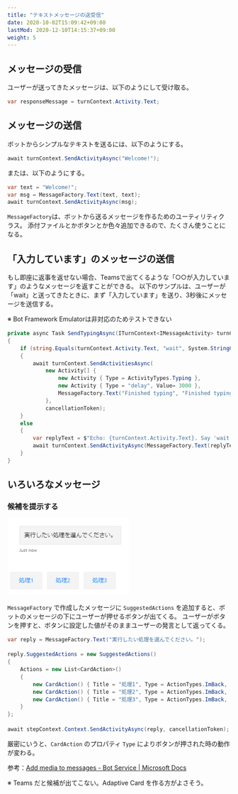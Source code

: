 ```yaml
---
title: "テキストメッセージの送受信"
date: 2020-10-02T15:09:42+09:00
lastMod: 2020-12-10T14:15:37+09:00
weight: 5
---
```


## メッセージの受信
ユーザーが送ってきたメッセージは、以下のようにして受け取る。

```csharp
var responseMessage = turnContext.Activity.Text;
```

## メッセージの送信
ボットからシンプルなテキストを送るには、以下のようにする。

```csharp
await turnContext.SendActivityAsync("Welcome!");
```

または、以下のようにする。

```csharp
var text = "Welcome!";
var msg = MessageFactory.Text(text, text);
await turnContext.SendActivityAsync(msg);
```

`MessageFactory`は、ボットから送るメッセージを作るためのユーティリティクラス。
添付ファイルとかボタンとか色々追加できるので、たくさん使うことになる。

## 「入力しています」のメッセージの送信
もし即座に返事を返せない場合、Teamsで出てくるような「○○が入力しています」のようなメッセージを返すことができる。
以下のサンプルは、ユーザーが「wait」と送ってきたときに、まず「入力しています」を送り、3秒後にメッセージを送信する。

※ Bot Framework Emulatorは非対応のためテストできない

```csharp
private async Task SendTypingAsync(ITurnContext<IMessageActivity> turnContext, CancellationToken cancellationToken)
{
    if (string.Equals(turnContext.Activity.Text, "wait", System.StringComparison.InvariantCultureIgnoreCase))
    {
        await turnContext.SendActivitiesAsync(
            new Activity[] {
                new Activity { Type = ActivityTypes.Typing },
                new Activity { Type = "delay", Value= 3000 },
                MessageFactory.Text("Finished typing", "Finished typing"),
            },
            cancellationToken);
    }
    else
    {
        var replyText = $"Echo: {turnContext.Activity.Text}. Say 'wait' to watch me type.";
        await turnContext.SendActivityAsync(MessageFactory.Text(replyText, replyText), cancellationToken);
    }
}
```

## いろいろなメッセージ

### 候補を提示する

![](2020-11-17-17-04-06.png)

`MessageFactory` で作成したメッセージに `SuggestedActions` を追加すると、ボットのメッセージの下にユーザーが押せるボタンが出てくる。
ユーザーがボタンを押すと、ボタンに設定した値がそのままユーザーの発言として返ってくる。

```csharp
var reply = MessageFactory.Text("実行したい処理を選んでください。");

reply.SuggestedActions = new SuggestedActions()
{
    Actions = new List<CardAction>()
    {
        new CardAction() { Title = "処理1", Type = ActionTypes.ImBack, Value = "処理1" },
        new CardAction() { Title = "処理2", Type = ActionTypes.ImBack, Value = "処理2" },
        new CardAction() { Title = "処理3", Type = ActionTypes.ImBack, Value = "処理3" },
    }
};

await stepContext.Context.SendActivityAsync(reply, cancellationToken);
```

厳密にいうと、`CardAction` のプロパティ `Type` によりボタンが押された時の動作が変わる。

参考：[Add media to messages - Bot Service | Microsoft Docs](https://docs.microsoft.com/en-us/azure/bot-service/bot-builder-howto-add-media-attachments?view=azure-bot-service-4.0&tabs=csharp#process-events-within-rich-cards)

※ Teams だと候補が出てこない。Adaptive Card を作る方がよさそう。
